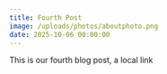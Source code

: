 ```yaml
---
title: Fourth Post
image: /uploads/photos/aboutphoto.png
date: 2025-10-06 00:00:00
---
```


This is our fourth blog post, a local link